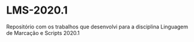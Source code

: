 # LMS-2020.1
Repositório com os trabalhos que desenvolvi para a disciplina Linguagem de Marcação e Scripts 2020.1
